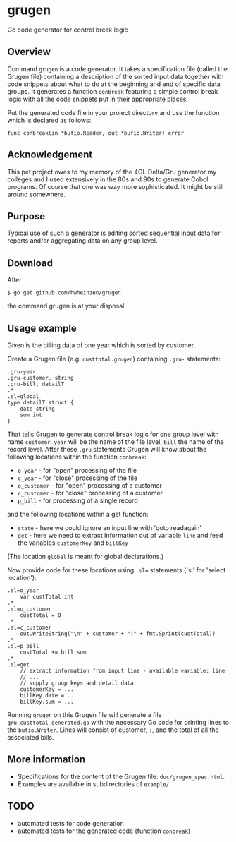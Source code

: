 # grugen
Go code generator for control break logic


## Overview
Command `grugen` is a code generator. It takes a specification file (called the Grugen file) containing a description of the sorted input data together with code snippets about what to do at the beginning and end of specific data groups. It generates a function `conbreak` featuring a simple control break logic with all the code snippets put in their appropriate places.

Put the generated code file in your project directory and use the function which is declared as follows:

`func conbreak(in *bufio.Reader, out *bufio.Writer) error`


## Acknowledgement
This pet project owes to my memory of the 4GL Delta/Gru generator my colleges and I used extensively in the 80s and 90s to generate Cobol programs. Of course that one was way more sophisticated. It might be still around somewhere.


## Purpose
Typical use of such a generator is editing sorted sequential input data for reports and/or aggregating data on any group level.


## Download
After

`$ go get github.com/hwheinzen/grugen`
  
the command grugen is at your disposal.


## Usage example
Given is the billing data of one year which is sorted by customer.

Create a Grugen file (e.g. `custtotal.grugen`) containing `.gru-` statements:
```
.gru-year
.gru-customer, string
.gru-bill, detailT
.*
.sl=global
type detailT struct {
	date string
	sum int
}
```

That tells Grugen to generate control break logic for one group level
with name `customer`. `year` will be the name of the file level,
`bill` the name of the record level.
After these `.gru` statements Grugen will know about the following
locations within the function `conbreak`:
- `o_year`	- for "open" processing of the file
- `c_year`	- for "close" processing of the file
- `o_customer`	- for "open" processing of a customer
- `c_customer`	- for "close" processing of a customer
- `p_bill`	- for processing of a single record

and the following locations within a get function: 
- `state`	- here we could ignore an input line with 'goto readagain'
- `get`		- here we need to extract information out of variable `line` and feed the variables `customerKey` and `billKey`

(The location `global` is meant for global declarations.)

Now provide code for these locations using `.sl=` statements
('sl' for 'select location'):
```
.sl=o_year
	var custTotal int
.*
.sl=o_customer
	custTotal = 0
.*
.sl=c_customer
	out.WriteString("\n" + customer + ":" + fmt.Sprint(custTotal))
.*
.sl=p_bill
	custTotal += bill.sum
.*
.sl=get
	// extract information from input line - available variable: line
	// ...
	// supply group keys and detail data
	customerKey = ...
	billKey.date = ...
	billKey.sum = ...
```
Running `grugen` on this Grugen file will generate a file `gru_custtotal_generated.go` with
the necessary Go code for printing lines to the `bufio.Writer`. Lines
will consist of customer, `:`, and the total of all the associated bills.


## More information
- Specifications for the content of the Grugen file: `doc/grugen_spec.html`.
- Examples are available in subdirectories of `example/`.


## TODO
- automated tests for code generation
- automated tests for the generated code (function `conbreak`)
